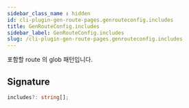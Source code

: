 ```yaml
---
sidebar_class_name : hidden
id: cli-plugin-gen-route-pages.genrouteconfig.includes
title: GenRouteConfig.includes
sidebar_label: GenRouteConfig.includes
slug: /cli-plugin-gen-route-pages.genrouteconfig.includes
---
```






포함할 route 의 glob 패턴입니다.

## Signature

```typescript
includes?: string[];
```
